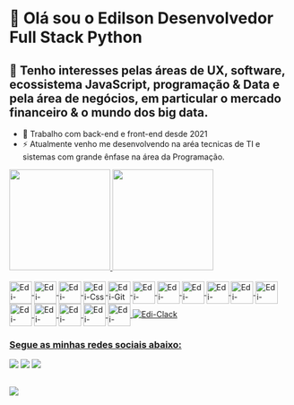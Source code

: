 # 👋  Olá sou o Edilson Desenvolvedor Full Stack Python

## 👀 Tenho interesses pelas áreas de UX, software, ecossistema JavaScript, programação & Data e pela área de negócios, em particular o mercado financeiro & o mundo dos big data.
- 🌱  Trabalho com back-end e front-end desde 2021
- ⚡ Atualmente venho me desenvolvendo na aréa tecnicas de TI e sistemas com grande ênfase na área da Programação.
<div>
  <a href="https://github.com/EdilsonBispoCEO" >
  <img height="180em" src="https://github-readme-stats.vercel.app/api?username=EdilsonBispoCEO&show_icons=true&theme=dracula&include_all_commits=true&count_private=true"/>
  <img height="180em" src="https://github-readme-stats.vercel.app/api/top-langs/?username=EdilsonBispoCEO&layout=compact&langs_count=7&theme=dracula"/>
</div>  
  
<div style="display: inline_block"><br>
  <img align="center" alt="Edi-Bootstrap" height="40" width="40" src="https://cdn.jsdelivr.net/gh/devicons/devicon/icons/bootstrap/bootstrap-original.svg" />
  <img align="center" alt="Edi-Canva" height="40" width="40" src="https://cdn.jsdelivr.net/gh/devicons/devicon/icons/canva/canva-original.svg" />
  <img align="center" alt="Edi-Csharp" height="40" width="40" src="https://cdn.jsdelivr.net/gh/devicons/devicon/icons/csharp/csharp-original.svg" />
  <img align="center" alt="Edi-Css" height="40" width="40" src="https://cdn.jsdelivr.net/gh/devicons/devicon/icons/css3/css3-original.svg" />
  <img align="center" alt="Edi-Git" height="40" width="40" src="https://cdn.jsdelivr.net/gh/devicons/devicon/icons/git/git-original.svg" />
  <img align="center" alt="Edi-Grunt" height="40" width="40" src="https://cdn.jsdelivr.net/gh/devicons/devicon/icons/grunt/grunt-original.svg" />
  <img align="center" alt="Edi-Gulp" height="40" width="40"src="https://cdn.jsdelivr.net/gh/devicons/devicon/icons/gulp/gulp-plain.svg" />
  <img align="center" alt="Edi-Html5" height="40" width="40" src="https://cdn.jsdelivr.net/gh/devicons/devicon/icons/html5/html5-original.svg" />
  <img align="center" alt="Edi-Javascript" height="40" width="40" src="https://cdn.jsdelivr.net/gh/devicons/devicon/icons/javascript/javascript-original.svg" />
  <img align="center" alt="Edi-Typescript" height="40" width="40" src="https://cdn.jsdelivr.net/gh/devicons/devicon/icons/typescript/typescript-plain.svg" />
  <img align="center" alt="Edi-Less" height="40" width="40" src="https://cdn.jsdelivr.net/gh/devicons/devicon/icons/less/less-plain-wordmark.svg" />
  <img align="center" alt="Edi-Python" height="40" width="40" src="https://cdn.jsdelivr.net/gh/devicons/devicon/icons/python/python-original.svg" />
  <img align="center" alt="Edi-React" height="40" width="40" src="https://cdn.jsdelivr.net/gh/devicons/devicon/icons/react/react-original.svg" />
  <img align="center" alt="Edi-Sass" height="40" width="40" src="https://cdn.jsdelivr.net/gh/devicons/devicon/icons/sass/sass-original.svg" />
  <img align="center" alt="Edi-Vuejs" height="40" width="40" src="https://cdn.jsdelivr.net/gh/devicons/devicon/icons/vuejs/vuejs-original.svg" />
  <img align="center" alt="Edi-Wordpress" height="40" width="40" src="https://cdn.jsdelivr.net/gh/devicons/devicon/icons/wordpress/wordpress-original.svg" />  
  <img align="rigth" alt="Edi-Clack" src="https://cdn.discordapp.com/attachments/1097545622069989468/1108838337265016912/hi.gif" />
</div>
  
  ### Segue as minhas redes sociais abaixo:
  
  <div>
    <a href="edilson.pixot007@gmail.com" ><img src="https://img.shields.io/badge/Gmail-D14836?style=for-the-badge&logo=gmail&logoColor=white" target="_blank" ></a>
    <a href="linkedin.com/in/edilson-bispo-100664110" target="_blank"><img src="https://img.shields.io/badge/LinkedIn-0077B5?style=for-the-badge&logo=linkedin&logoColor=white" target="_blank"></a>
    <a href="https://www.instagram.com/edilsonbisp" target="_blank"><img src="https://img.shields.io/badge/Instagram-E4405F?style=for-the-badge&logo=instagram&logoColor=white" target="_blank"></a>
  </div>
  
  ##
  
  <div>
    <img src="https://github.com/guscassiano/guscassiano/blob/output/github-contribution-grid-snake.svg" />
  </div>
          
  
  
  
<!--
Essa linha de codigo Eu fiz na unha, mas você criar pelo https://gprm.itsvg.in/  aqui é só colocar as informações que deseja e ele cria o README.
Aqui posso encontrar diversos icones https://dev.to/envoy_/150-badges-for-github-pnk#contents
Como também emojs  https://emojipedia.org/objects/

Aqui posso encontrar as linguagem  https://devicon.dev/

Aqui você pode cria uma imagem gif pra parece no seu portal https://picrew.me/en cria duas imagens e vai em um criador de gif e cria as imagens que quiser
 Algo importante pra criar um link você pode jogar ele no discord




**EdilsonBispoCEO/EdilsonBispoCEO** is a ✨ _special_ ✨ repository because its `README.md` (this file) appears on your GitHub profile.

Here are some ideas to get you started:

- 🔭 I’m currently working on ...
- 
- 👯 I’m looking to collaborate on ...
- 🤔 I’m looking for help with ...
- 💬 Ask me about ...
- 📫 How to reach me: ...
- 😄 Pronouns: ...
- ⚡ Atualmente venho me desenvolvendo na aréa tecnicas de TI e sistemas com grande ênfase na área da Programação.
-->
